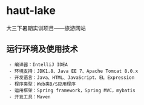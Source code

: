 # haut-lake
大三下暑期实训项目——旅游网站

## 运行环境及使用技术
	
	 - 编译器：IntelliJ IDEA
	 - 环境支持：JDK1.8、Java EE 7、Apache Tomcat 8.0.x
	 - 开发语言：Java、HTML、JavaScript、EL Expression
	 - 程序类型：Web类B/S应用程序
	 - 运用框架：Spring framework，Spring MVC，mybatis
	 - 开发工具：Maven
   
## 
